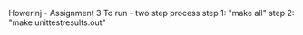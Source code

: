 Howerinj - Assignment 3
To run - two step process
step 1: "make all"
step 2: "make unittestresults.out"

